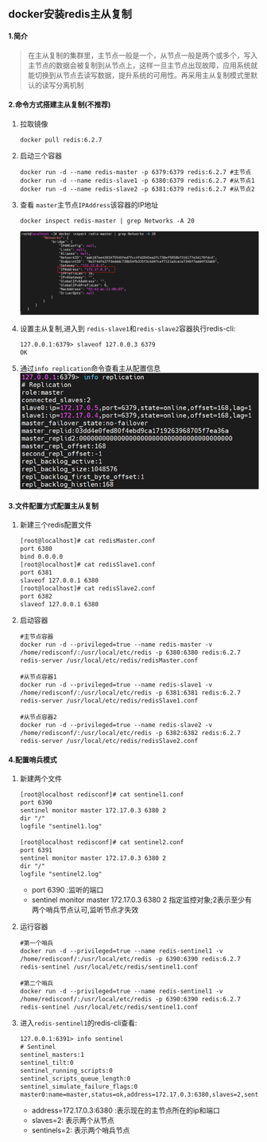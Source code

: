 ## docker安装redis主从复制

#### 1.简介

> 在主从复制的集群里，主节点一般是一个，从节点一般是两个或多个，写入主节点的数据会被复制到从节点上，这样一旦主节点出现故障，应用系统就能切换到从节点去读写数据，提升系统的可用性。再采用主从复制模式里默认的读写分离机制

#### 2.命令方式搭建主从复制(不推荐)

1. 拉取镜像

   ```shell
   docker pull redis:6.2.7
   ```

2. 启动三个容器

   ```shell
   docker run -d --name redis-master -p 6379:6379 redis:6.2.7 #主节点
   docker run -d --name redis-slave1 -p 6380:6379 redis:6.2.7 #从节点1
   docker run -d --name redis-slave2 -p 6381:6379 redis:6.2.7 #从节点2
   ```

3. 查看 `master`主节点`IPAddress`该容器的IP地址

   ```shell
   docker inspect redis-master | grep Networks -A 20
   ```

   ![image-20220826095027497](../../../assets/image-20220826095027497.png)

4. 设置主从复制,进入到 `redis-slave1`和`redis-slave2`容器执行redis-cli:

   ```shell
   127.0.0.1:6379> slaveof 127.0.0.3 6379
   OK
   ```

5. 通过`info replication`命令查看主从配置信息![image-20220826101056879](../../../assets/image-20220826101056879.png)

#### 3.文件配置方式配置主从复制

1. 新建三个redis配置文件

   ```shell
   [root@localhost]# cat redisMaster.conf
   port 6380
   bind 0.0.0.0
   [root@localhost]# cat redisSlave1.conf
   port 6381
   slaveof 127.0.0.1 6380
   [root@localhost]# cat redisSlave2.conf
   port 6382
   slaveof 127.0.0.1 6380
   ```

2. 启动容器

   ```shell
   #主节点容器
   docker run -d --privileged=true --name redis-master -v /home/redisconf/:/usr/local/etc/redis -p 6380:6380 redis:6.2.7 redis-server /usr/local/etc/redis/redisMaster.conf
   
   #从节点容器1
   docker run -d --privileged=true --name redis-slave1 -v /home/redisconf/:/usr/local/etc/redis -p 6381:6381 redis:6.2.7 redis-server /usr/local/etc/redis/redisSlave1.conf
   
   #从节点容器2
   docker run -d --privileged=true --name redis-slave2 -v /home/redisconf/:/usr/local/etc/redis -p 6382:6382 redis:6.2.7 redis-server /usr/local/etc/redis/redisSlave2.conf
   ```

#### 4.配置哨兵模式

1. 新建两个文件

   ```shell
   [root@localhost redisconf]# cat sentinel1.conf
   port 6390
   sentinel monitor master 172.17.0.3 6380 2
   dir "/"
   logfile "sentinel1.log"
   
   [root@localhost redisconf]# cat sentinel2.conf
   port 6391
   sentinel monitor master 172.17.0.3 6380 2
   dir "/"
   logfile "sentinel2.log"
   ```

   - port 6390 :监听的端口
   - sentinel monitor master 172.17.0.3 6380 2 指定监控对象;2表示至少有两个哨兵节点认可,监听节点才失效

2. 运行容器

   ```shell
   #第一个哨兵
   docker run -d --privileged=true --name redis-sentinel1 -v /home/redisconf/:/usr/local/etc/redis -p 6390:6390 redis:6.2.7 redis-sentinel /usr/local/etc/redis/sentinel1.conf
   
   #第二个哨兵
   docker run -d --privileged=true --name redis-sentinel1 -v /home/redisconf/:/usr/local/etc/redis -p 6390:6390 redis:6.2.7 redis-sentinel /usr/local/etc/redis/sentinel1.conf
   ```

3. 进入`redis-sentinel1`的redis-cli查看:

   ```shell
   127.0.0.1:6391> info sentinel
   # Sentinel
   sentinel_masters:1
   sentinel_tilt:0
   sentinel_running_scripts:0
   sentinel_scripts_queue_length:0
   sentinel_simulate_failure_flags:0
   master0:name=master,status=ok,address=172.17.0.3:6380,slaves=2,sentinels=2
   ```

   - address=172.17.0.3:6380 :表示现在的主节点所在的ip和端口
   - slaves=2: 表示两个从节点
   - sentinels=2: 表示两个哨兵节点